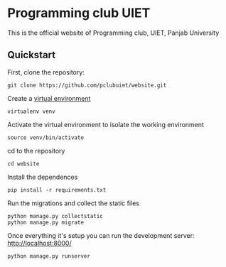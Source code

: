 # Programming club UIET #
This is the official website of Programming club, UIET, Panjab University

## Quickstart ##

First, clone the repository:

    git clone https://github.com/pclubuiet/website.git

Create a [virtual environment](https://pypi.python.org/pypi/virtualenv)
    
    virtualenv venv

Activate the virtual environment to isolate the working environment

    source venv/bin/activate

cd to the repository

    cd website

Install the dependences

    pip install -r requirements.txt

Run the migrations and collect the static files

    python manage.py collectstatic
    python manage.py migrate

Once everything it's setup you can run the development server: [http://localhost:8000/](http://localhost:8000/)

    python manage.py runserver

